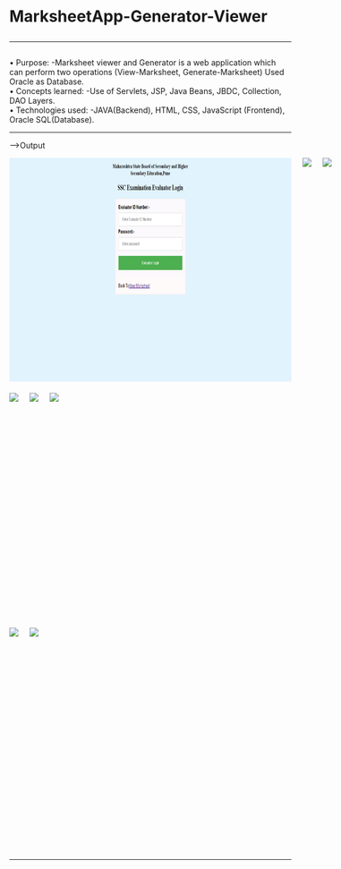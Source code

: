 # MarksheetApp-Generator-Viewer<br><hr>
•	Purpose: -Marksheet viewer and Generator is a web application which can perform two operations (View-Marksheet, Generate-Marksheet) Used Oracle as Database.<br>
•	Concepts learned: -Use of Servlets, JSP, Java Beans, JBDC, Collection, DAO Layers.<br>
•	Technologies used: -JAVA(Backend), HTML, CSS, JavaScript (Frontend), Oracle SQL(Database).<br><hr>

-->Output
<!-- Grid View of Screenshots -->
<div align="center">
  <div style="display: flex; flex-direction: row;">
    <img src="Screenshot (383).png" style="height: 400px; width: auto; margin-right: 20px;">
    <img src="https://user-images.githubusercontent.com/125115689/235315822-e66b3385-82cb-4225-8376-df8c0fa1a9c6.png" style="height: 400px; width: auto; margin-right: 20px;">
    <img src="https://user-images.githubusercontent.com/125115689/235315835-7daa1c22-be96-4928-aa9f-002aeac694ab.png" style="height: 400px; width: auto;">
  </div>

  <div style="display: flex; flex-direction: row; margin-top: 20px;">
    <img src="https://user-images.githubusercontent.com/125115689/235315847-a6bf18a9-e5ae-4c4e-b4ed-4917ce0a8205.png" style="height: 400px; width: auto; margin-right: 20px;">
    <img src="https://user-images.githubusercontent.com/125115689/235315853-9c4b6d78-a829-4cde-81df-d8c027499e75.png" style="height: 400px; width: auto; margin-right: 20px;">
    <img src="https://user-images.githubusercontent.com/125115689/235315860-1954a1f9-2499-41e2-8eef-e6f594841622.png" style="height: 400px; width: auto;">
  </div>

  <div style="display: flex; flex-direction: row; margin-top: 20px;">
    <img src="https://user-images.githubusercontent.com/125115689/235315866-581ebe7a-0de8-49b4-b213-61c7e8a36a61.png" style="height: 400px; width: auto; margin-right: 20px;">
    <img src="https://user-images.githubusercontent.com/125115689/235315880-99a05ff5-05e0-4f82-8607-650ef51be2f7.png" style="height: 400px; width: auto;">
  </div>
</div><hr>

